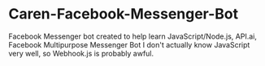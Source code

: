 # Caren-Facebook-Messenger-Bot
Facebook Messenger bot created to help learn JavaScript/Node.js, API.ai, Facebook
Multipurpose Messenger Bot
I don't actually know JavaScript very well, so Webhook.js is probably awful.
